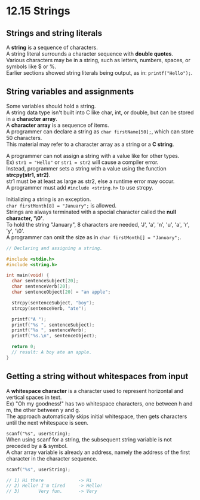 # 12.15 Strings

## Strings and string literals
A **string** is a sequence of characters.   
A string literal surrounds a character sequence with **double quotes**.   
Various characters may be in a string, such as letters, numbers, spaces, or symbols like $ or %.   
Earlier sections showed string literals being output, as in: ``printf("Hello");``.   

## String variables and assignments
Some variables should hold a string.   
A string data type isn't built into C like char, int, or double, but can be stored in a **character array**.   
A **character array** is a sequence of items.     
A programmer can declare a string as ``char firstName[50];``, which can store 50 characters.   
This material may refer to a character array as a string or a **C string**.   

A programmer can not assign a string with a value like for other types.   
Ex) ``str1 = "Hello"`` or ``str1 = str2`` will cause a compiler error.   
Instead, programmer sets a string with a value using the function **strcpy(str1, str2)**.   
str1 must be at least as large as str2, else a runtime error may occur.   
A programmer must add ``#include <string.h>`` to use strcpy.

Initializing a string is an exception.   
``char firstMonth[8] = "January";`` is allowed.   
Strings are always terminated with a special character called the **null character, '\0'**.   
To hold the string "January", 8 characters are needed, 'J', 'a', 'n', 'u', 'a', 'r', 'y', '\0'.   
A programmer can omit the size as in ``char firstMonth[] = "January";``.   

```c
// Declaring and assigning a string.

#include <stdio.h>
#include <string.h>

int main(void) {
  char sentenceSubject[20];
  char sentenceVerb[20];
  char sentenceObject[20] = "an apple";

  strcpy(sentenceSubject, "boy");
  strcpy(sentenceVerb, "ate");

  printf("A ");
  printf("%s ", sentenceSubject);
  printf("%s ", sentenceVerb);
  printf("%s.\n", sentenceObject);

  return 0;
  // result: A boy ate an apple.
}
```

## Getting a string without whitespaces from input
A **whitespace character** is a character used to represent horizontal and vertical spaces in text.   
Ex) "Oh my goodness!" has two whitespace characters, one between h and m, the other between y and g.   
The approach automatically skips initial whitespace, then gets characters until the next whitespace is seen.   

``scanf("%s", userString);``   
When using scanf for a string, the subsequent string variable is not preceded by a **&** symbol.   
A char array variable is already an address, namely the address of the first character in the character sequence.

```c
scanf("%s", userString);

// 1) Hi there             -> Hi
// 2) Hello! I'm tired     -> Hello!
// 3)       Very fun.      -> Very
```
